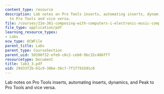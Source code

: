 ```yaml
---
content_type: resource
description: Lab notes on Pro Tools inserts, automating inserts, dynamics, and Peak
  to Pro Tools and vice versa.
file: /courses/21m-361-composing-with-computers-i-electronic-music-composition-spring-2008/29d33f2b61c938be36c77f1f791b91c0_lab3_3.pdf
file_type: application/pdf
learning_resource_types:
- Labs
ocw_type: OCWFile
parent_title: Labs
parent_type: CourseSection
parent_uid: 50280f32-efe9-c0c2-ceb0-9bc32c486ff7
resourcetype: Document
title: lab3_3.pdf
uid: 29d33f2b-61c9-38be-36c7-7f1f791b91c0
---
```

Lab notes on Pro Tools inserts, automating inserts, dynamics, and Peak to Pro Tools and vice versa.

